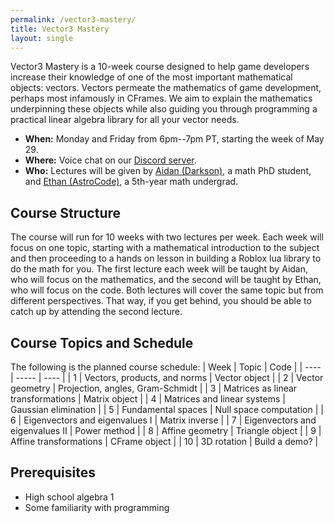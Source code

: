 ```yaml
---
permalink: /vector3-mastery/
title: Vector3 Mastery
layout: single
---
```


Vector3 Mastery is a 10-week course designed to help game developers increase their knowledge of one of the most important mathematical objects: vectors. Vectors permeate the mathematics of game development, perhaps most infamously in CFrames. We aim to explain the mathematics underpinning these objects while also guiding you through programming a practical linear algebra library for all your vector needs.

* **When:** Monday and Friday from 6pm--7pm PT, starting the week of May 29.
* **Where:** Voice chat on our [Discord server](https://discord.gg/Mpy5MwqeWc).
* **Who:** Lectures will be given by [Aidan (Darkson)](https://aidan-epperly.github.io/), a math PhD student, and [Ethan (AstroCode)](https://ecurtiss.dev), a 5th-year math undergrad.

## Course Structure

The course will run for 10 weeks with two lectures per week. Each week will focus on one topic, starting with a mathematical introduction to the subject and then proceeding to a hands on lesson in building a Roblox lua library to do the math for you. The first lecture each week will be taught by Aidan, who will focus on the mathematics, and the second will be taught by Ethan, who will focus on the code. Both lectures will cover the same topic but from different perspectives. That way, if you get behind, you should be able to catch up by attending the second lecture.

## Course Topics and Schedule

The following is the planned course schedule:
| Week | Topic | Code |
| ---- | ----- | ---- |
| 1 | Vectors, products, and norms | Vector object |
| 2 | Vector geometry | Projection, angles, Gram-Schmidt |
| 3 | Matrices as linear transformations | Matrix object |
| 4 | Matrices and linear systems | Gaussian elimination |
| 5 | Fundamental spaces | Null space computation |
| 6 | Eigenvectors and eigenvalues I | Matrix inverse |
| 7 | Eigenvectors and eigenvalues II | Power method |
| 8 | Affine geometry | Triangle object |
| 9 | Affine transformations | CFrame object |
| 10 | 3D rotation | Build a demo? |

## Prerequisites

* High school algebra 1
* Some familiarity with programming